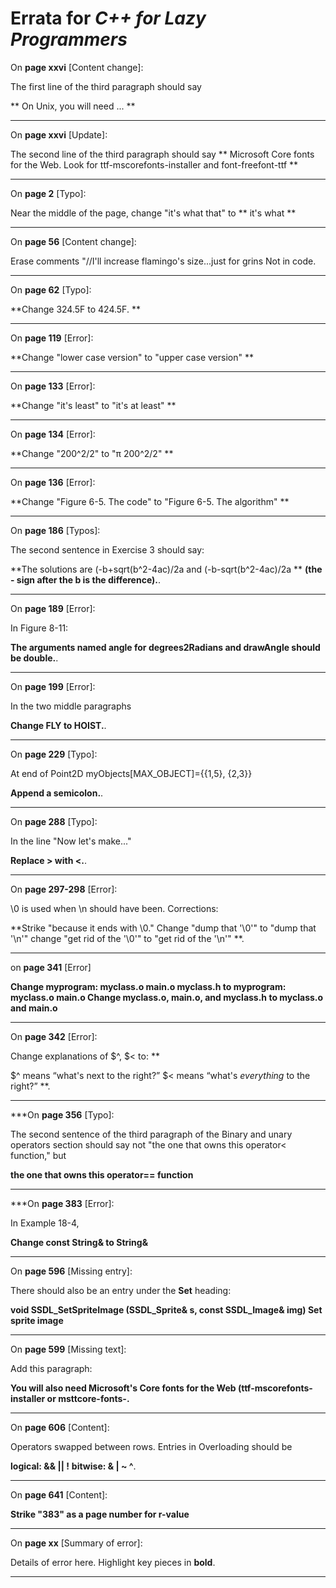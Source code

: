# Errata for *C++ for Lazy Programmers*

On **page xxvi** [Content change]:

The first line of the third paragraph should say

** On Unix, you will need ... **

***

On **page xxvi** [Update]:

The second line of the third paragraph should say
** Microsoft Core fonts for the Web. Look for ttf-mscorefonts-installer and font-freefont-ttf **

***

On **page 2** [Typo]:

Near the middle of the page, change "it's what that" to 
** it's what **

***

On **page 56** [Content change]:

Erase comments "//I'll increase flamingo's size...just for grins
Not in code.

***

On **page 62** [Typo]:

**Change 324.5F to 424.5F. **

***

On **page 119** [Error]:

**Change "lower case version" to "upper case version" **

***

On **page 133** [Error]:

**Change "it's least" to "it's at least" **

***

On **page 134** [Error]:

**Change "200^2/2" to "π 200^2/2" **

***

On **page 136** [Error]:

**Change "Figure 6-5. The code" to "Figure 6-5. The algorithm" **

***

On **page 186** [Typos]:
 
The second sentence in Exercise 3 should say:

**The solutions are (-b+sqrt(b^2-4ac)/2a and (-b-sqrt(b^2-4ac)/2a **
**(the - sign after the b is the difference).**.

***

On **page 189** [Error]:
 
In Figure 8-11:

**The arguments named angle for degrees2Radians and drawAngle should be double.**.

***

On **page 199** [Error]:
 
In the two middle paragraphs

**Change FLY to HOIST.**.

***

On **page 229** [Typo]:
 
At end of Point2D myObjects[MAX_OBJECT]={{1,5}, {2,3}}

**Append a semicolon.**.

***

On **page 288** [Typo]:
 
In the line "Now let's make..."

**Replace > with <.**.

***

On **page 297-298** [Error]:
 
\0 is used when \n should have been. Corrections:

**Strike "because it ends with \0."
  Change "dump that '\0'" to "dump that '\n'"
  change "get rid of the '\0'" to "get rid of the '\n'"
**.

***

on **page 341** [Error]

**Change myprogram: myclass.o main.o myclass.h to myprogram: myclass.o main.o
  Change myclass.o, main.o, and myclass.h  to  myclass.o and main.o**

***

On **page 342** [Error]:
 
Change explanations of $^, $< to:
**

$^ means “what's next to the right?”
$< means “what's *everything* to the right?”
**.

***

***On **page 356** [Typo]:

The second sentence of the third paragraph of the Binary and unary operators
section should say not "the one that owns this operator< function," but

**the one that owns this operator== function**

***


***On **page 383** [Error]:

In Example 18-4,

**Change const String& to String&**

***

On **page 596** [Missing entry]:

There should also be an entry under the **Set** heading:

**void SSDL_SetSpriteImage (SSDL_Sprite& s, const SSDL_Image& img)        Set sprite image**

***

On **page 599** [Missing text]:

Add this paragraph:

**You will also need Microsoft's Core fonts for the Web (ttf-mscorefonts-installer or msttcore-fonts-<something or other>.**

***

On **page 606** [Content]:
 
Operators swapped between rows. Entries in Overloading should be

 **logical: && || !**
 **bitwise: & | ~ ^**.

***

On **page 641** [Content]:

 **Strike "383" as a page number for r-value**

***

On **page xx** [Summary of error]:
 
Details of error here. Highlight key pieces in **bold**.

***